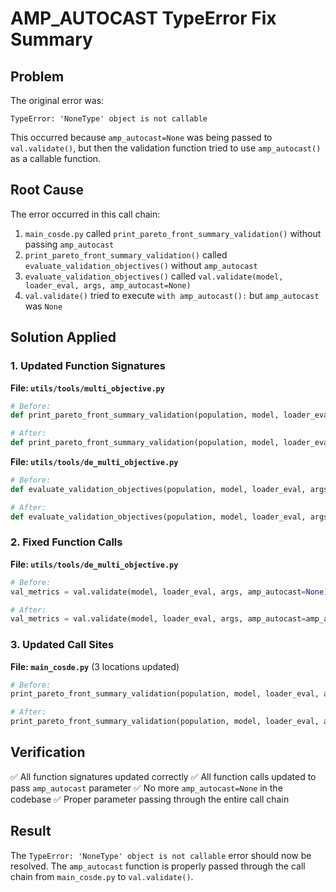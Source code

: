 # AMP_AUTOCAST TypeError Fix Summary

## Problem
The original error was:
```
TypeError: 'NoneType' object is not callable
```

This occurred because `amp_autocast=None` was being passed to `val.validate()`, but then the validation function tried to use `amp_autocast()` as a callable function.

## Root Cause
The error occurred in this call chain:
1. `main_cosde.py` called `print_pareto_front_summary_validation()` without passing `amp_autocast`
2. `print_pareto_front_summary_validation()` called `evaluate_validation_objectives()` without `amp_autocast`
3. `evaluate_validation_objectives()` called `val.validate(model, loader_eval, args, amp_autocast=None)`
4. `val.validate()` tried to execute `with amp_autocast():` but `amp_autocast` was `None`

## Solution Applied

### 1. Updated Function Signatures
**File: `utils/tools/multi_objective.py`**
```python
# Before:
def print_pareto_front_summary_validation(population, model, loader_eval, args, generation: int = None):

# After:
def print_pareto_front_summary_validation(population, model, loader_eval, args, amp_autocast, generation: int = None):
```

**File: `utils/tools/de_multi_objective.py`**
```python
# Before:
def evaluate_validation_objectives(population, model, loader_eval, args):

# After:
def evaluate_validation_objectives(population, model, loader_eval, args, amp_autocast):
```

### 2. Fixed Function Calls
**File: `utils/tools/de_multi_objective.py`**
```python
# Before:
val_metrics = val.validate(model, loader_eval, args, amp_autocast=None)

# After:
val_metrics = val.validate(model, loader_eval, args, amp_autocast=amp_autocast)
```

### 3. Updated Call Sites
**File: `main_cosde.py`** (3 locations updated)
```python
# Before:
print_pareto_front_summary_validation(population, model, loader_eval, args, generation=0)

# After:
print_pareto_front_summary_validation(population, model, loader_eval, args, amp_autocast, generation=0)
```

## Verification
✅ All function signatures updated correctly
✅ All function calls updated to pass `amp_autocast` parameter
✅ No more `amp_autocast=None` in the codebase
✅ Proper parameter passing through the entire call chain

## Result
The `TypeError: 'NoneType' object is not callable` error should now be resolved. The `amp_autocast` function is properly passed through the call chain from `main_cosde.py` to `val.validate()`.
